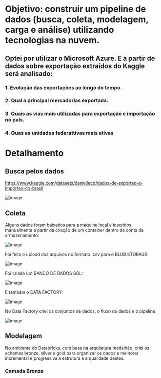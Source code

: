 # Objetivo: construir um pipeline de dados (busca, coleta, modelagem, carga e análise) utilizando tecnologias na nuvem.

## Optei por utilizar o Microsoft Azure. E a partir de dados sobre exportação extraídos do Kaggle será analisado:

### 1. Evolução das exportações ao longo do tempo.
### 2. Qual a principal mercadorias exportada.
### 3. Quais as vias mais utilizadas para exportação e importação no país.
### 4. Quas as unidades federattivas mais ativas

# Detalhamento

## Busca pelos dados

https://www.kaggle.com/datasets/daniellecd/dados-de-exportao-e-importao-do-brasil

![image](https://github.com/nathaliasch/mvp-engenharia-dados/assets/108892573/0372ccae-366e-47c0-89e5-2466df619a21)

## Coleta

Alguns dados foram baixados para a máquina local e inseridos manualmente a partir da criação de um container dentro da conta de armazenamento:

![image](https://github.com/nathaliasch/mvp-engenharia-dados/assets/108892573/8c10db03-e957-43a5-b627-3858adc4df04)

Foi feito o upload dos arquivos no formato .csv para o BLOB STORAGE:

![image](https://github.com/nathaliasch/mvp-engenharia-dados/assets/108892573/e5b933df-015a-48c6-a051-6a777c0bc5da)

Foi criado um BANCO DE DADOS SQL:

![image](https://github.com/nathaliasch/mvp-engenharia-dados/assets/108892573/2c754312-fe78-44cb-aac8-9770f0aca3f4)

E também o DATA FACTORY:

![image](https://github.com/nathaliasch/mvp-engenharia-dados/assets/108892573/2d78fdc9-667a-4bbc-91bc-a4a08b840af3)

No Data Factory criei os conjuntos de dados, o fluxo de dados e o pipeline:

![image](https://github.com/nathaliasch/mvp-engenharia-dados/assets/108892573/f00766c5-85ef-4b20-9c5d-f6286293a169)

## Modelagem

No ambiente do Databricks, com base na arquitetura medalhão, criei os schemas bronze, silver e gold para organizar os dados e melhorar incremental e progressiva a estrutura e a qualidade destes.



### Camada Bronze

